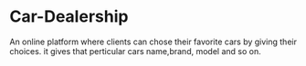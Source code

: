 # Car-Dealership
An online platform where clients can chose their favorite cars by giving their choices.
it gives that perticular cars name,brand, model and so on.
